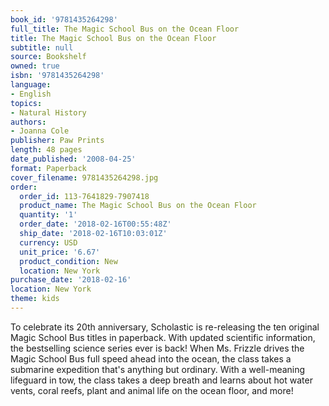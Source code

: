 ```yaml
---
book_id: '9781435264298'
full_title: The Magic School Bus on the Ocean Floor
title: The Magic School Bus on the Ocean Floor
subtitle: null
source: Bookshelf
owned: true
isbn: '9781435264298'
language:
- English
topics:
- Natural History
authors:
- Joanna Cole
publisher: Paw Prints
length: 48 pages
date_published: '2008-04-25'
format: Paperback
cover_filename: 9781435264298.jpg
order:
  order_id: 113-7641829-7907418
  product_name: The Magic School Bus on the Ocean Floor
  quantity: '1'
  order_date: '2018-02-16T00:55:48Z'
  ship_date: '2018-02-16T10:03:01Z'
  currency: USD
  unit_price: '6.67'
  product_condition: New
  location: New York
purchase_date: '2018-02-16'
location: New York
theme: kids
---
```

To celebrate its 20th anniversary, Scholastic is re-releasing the ten original Magic School Bus titles in paperback. With updated scientific information, the bestselling science series ever is back!
When Ms. Frizzle drives the Magic School Bus full speed ahead into the ocean, the class takes a submarine expedition that's anything but ordinary. With a well-meaning lifeguard in tow, the class takes a deep breath and learns about hot water vents, coral reefs, plant and animal life on the ocean floor, and more!
